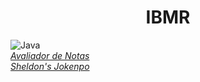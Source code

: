 <center>
    <h1>IBMR</h1>
</center>

![Java](https://img.shields.io/badge/java-%23ED8B00.svg?style=for-the-badge&logo=java&logoColor=white)<br>
_[Avaliador de Notas](\Avaliador%20de%20Notas)_<br>
_[Sheldon's Jokenpo](\Sheldon's%20Jokenpo)_<br>

